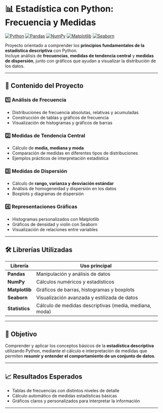# 📊 Estadística con Python: Frecuencia y Medidas

[![Python](https://img.shields.io/badge/Python-3670A0?style=flat&logo=python&logoColor=ffdd54)](https://www.python.org/)
[![Pandas](https://img.shields.io/badge/Pandas-150458?style=flat&logo=pandas&logoColor=white)](https://pandas.pydata.org/)
[![NumPy](https://img.shields.io/badge/NumPy-013243?style=flat&logo=numpy&logoColor=white)](https://numpy.org/)
[![Matplotlib](https://img.shields.io/badge/Matplotlib-11557c?style=flat&logo=plotly&logoColor=white)](https://matplotlib.org/)
[![Seaborn](https://img.shields.io/badge/Seaborn-0099CC?style=flat&logo=plotly&logoColor=white)](https://seaborn.pydata.org/)

Proyecto orientado a comprender los **principios fundamentales de la estadística descriptiva** con Python.  
Incluye análisis de **frecuencias**, **medidas de tendencia central** y **medidas de dispersión**, junto con gráficos que ayudan a visualizar la distribución de los datos.

---

## 🧠 Contenido del Proyecto

### 1️⃣ Análisis de Frecuencia
- Distribuciones de frecuencia absolutas, relativas y acumuladas  
- Construcción de tablas y gráficos de frecuencia  
- Visualización de histogramas y gráficos de barras  

### 2️⃣ Medidas de Tendencia Central
- Cálculo de **media, mediana y moda**  
- Comparación de medidas en diferentes tipos de distribuciones  
- Ejemplos prácticos de interpretación estadística  

### 3️⃣ Medidas de Dispersión
- Cálculo de **rango, varianza y desviación estándar**  
- Análisis de homogeneidad y dispersión en los datos  
- Boxplots y diagramas de dispersión  

### 4️⃣ Representaciones Gráficas
- Histogramas personalizados con Matplotlib  
- Gráficos de densidad y violín con Seaborn  
- Visualización de relaciones entre variables  

---

## 🛠️ Librerías Utilizadas
| Librería | Uso principal |
|-----------|----------------|
| **Pandas** | Manipulación y análisis de datos |
| **NumPy** | Cálculos numéricos y estadísticos |
| **Matplotlib** | Gráficos de barras, histogramas y boxplots |
| **Seaborn** | Visualización avanzada y estilizada de datos |
| **Statistics** | Cálculo de medidas descriptivas (media, mediana, moda) |

---

## 🎯 Objetivo
Comprender y aplicar los conceptos básicos de la **estadística descriptiva** utilizando Python, mediante el cálculo e interpretación de medidas que permiten **resumir y entender el comportamiento de un conjunto de datos**.

---

## 📈 Resultados Esperados
- Tablas de frecuencias con distintos niveles de detalle  
- Cálculo automático de medidas estadísticas básicas  
- Gráficos claros y personalizados para interpretar la información  

---


